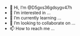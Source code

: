 - 👋 Hi, I’m @D5gxs36gdsygv47h
- 👀 I’m interested in ...
- 🌱 I’m currently learning ...
- 💞️ I’m looking to collaborate on ...
- 📫 How to reach me ...

<!---
D5gxs36gdsygv47h/D5gxs36gdsygv47h is a ✨ special ✨ repository because its `README.md` (this file) appears on your GitHub profile.
You can click the Preview link to take a look at your changes.
--->
